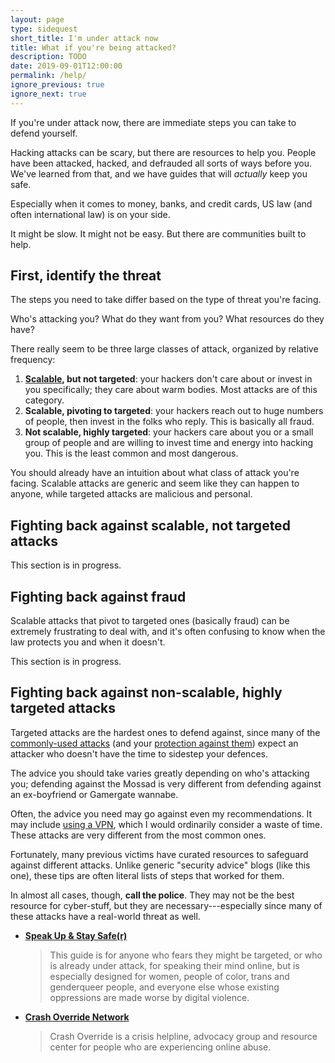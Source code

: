 ```yaml
---
layout: page
type: sidequest
short_title: I'm under attack now
title: What if you're being attacked?
description: TODO
date: 2019-09-01T12:00:00
permalink: /help/
ignore_previous: true
ignore_next: true
---
```


If you're under attack now, there are immediate steps you can take to defend yourself.

Hacking attacks can be scary, but there are resources to help you. People have been attacked, hacked, and defrauded all sorts of ways before you. We've learned from that, and we have guides that will *actually* keep you safe.

<aside class="sidenote">
Especially when it comes to money, banks, and credit cards, US law (and often international law) is on your side.
</aside>

It might be slow. It might not be easy. But there are communities built to help.

## First, identify the threat

The steps you need to take differ based on the type of threat you're facing.

Who's attacking you? What do they want from you? What resources do they have?

There really seem to be three large classes of attack, organized by relative frequency:

1. **[Scalable]({{site.baseurl}}/hackers/), but not targeted**: your hackers don't care about or invest in you specifically; they care about warm bodies. Most attacks are of this category.
2. **Scalable, pivoting to targeted**: your hackers reach out to huge numbers of people, then invest in the folks who reply. This is basically all fraud.
3. **Not scalable, highly targeted**: your hackers care about you or a small group of people and are willing to invest time and energy into hacking you. This is the least common and most dangerous.

You should already have an intuition about what class of attack you're facing. Scalable attacks are generic and seem like they can happen to anyone, while targeted attacks are malicious and personal.

## Fighting back against scalable, not targeted attacks

<aside class="alert info">
This section is in progress.<!-- TODO -->
</aside>

## Fighting back against fraud

Scalable attacks that pivot to targeted ones (basically fraud) can be extremely frustrating to deal with, and it's often confusing to know when the law protects you and when it doesn't.

<aside class="alert info">
This section is in progress.<!-- TODO -->
</aside>

## Fighting back against non-scalable, highly targeted attacks

Targeted attacks are the hardest ones to defend against, since many of the [commonly-used attacks]({{site.baseurl}}/how_hacked/) (and your [protection against them]({{site.baseurl}}/overall/)) expect an attacker who doesn't have the time to sidestep your defences.

The advice you should take varies greatly depending on who's attacking you; defending against the Mossad is very different from defending against an ex-boyfriend or Gamergate wannabe<!-- TODO link you're gonna get mossaded, gamergate summary -->.

Often, the advice you need may go against even my recommendations. It may include [using a VPN]({{site.baseurl}}/vpn/), which I would ordinarily consider a waste of time. These attacks are very different from the most common ones.

Fortunately, many previous victims have curated resources to safeguard against different attacks. Unlike generic "security advice" blogs (like this one), these tips are often literal lists of steps that worked for them.

In almost all cases, though, **call the police**. They may not be the best resource for cyber-stuff, but they are necessary---especially since many of these attacks have a real-world threat as well.

* **[Speak Up & Stay Safe(r)](https://onlinesafety.feministfrequency.com/en)**
  
  > This guide is for anyone who fears they might be targeted, or who is already under attack, for speaking their mind online, but is especially designed for women, people of color, trans and genderqueer people, and everyone else whose existing oppressions are made worse by digital violence.
* **[Crash Override Network](http://www.crashoverridenetwork.com/index.html)**

  > Crash Override is a crisis helpline, advocacy group and resource center for people who are experiencing online abuse.

<!-- TODO journalists, folks who need to be secret online, etc -->
<!-- TODO via femfreq: A DIY Guide to Feminist Cybersecurity, and TrollBusters, as well as Violet Blue's The Smart Girl's Guide to Privacy. -->